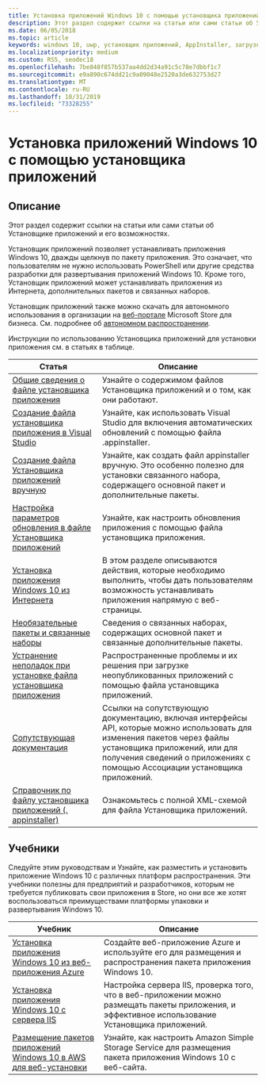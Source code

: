 ```yaml
---
title: Установка приложений Windows 10 с помощью установщика приложений
description: Этот раздел содержит ссылки на статьи или сами статьи об Установщике приложений и его возможностях.
ms.date: 06/05/2018
ms.topic: article
keywords: windows 10, uwp, установщик приложений, AppInstaller, загрузка неопубликованных приложений, связанный набор, дополнительные пакеты
ms.localizationpriority: medium
ms.custom: RS5, seodec18
ms.openlocfilehash: 7be848f857b537aa4dd2d34a91c5c78e7dbbf1c7
ms.sourcegitcommit: e9a890c674dd21c9a09048e2520a3de632753d27
ms.translationtype: MT
ms.contentlocale: ru-RU
ms.lasthandoff: 10/31/2019
ms.locfileid: "73328255"
---
```

# <a name="install-windows-10-apps-with-app-installer"></a>Установка приложений Windows 10 с помощью установщика приложений

## <a name="purpose"></a>Описание
Этот раздел содержит ссылки на статьи или сами статьи об Установщике приложений и его возможностях.

Установщик приложений позволяет устанавливать приложения Windows 10, дважды щелкнув по пакету приложения. Это означает, что пользователям не нужно использовать PowerShell или другие средства разработки для развертывания приложений Windows 10. Кроме того, Установщик приложений может устанавливать приложения из Интернета, дополнительных пакетов и связанных наборов. 

Установщик приложений также можно скачать для автономного использования в организации на [веб-портале](https://businessstore.microsoft.com/store/details/app-installer/9NBLGGH4NNS1) Microsoft Store для бизнеса. См. подробнее об [автономном распространении](https://docs.microsoft.com/microsoft-store/distribute-offline-apps#download-an-offline-licensed-app).

Инструкции по использованию Установщика приложений для установки приложения см. в статьях в таблице.

| Статья | Описание |
|-------|-------------|
| [Общие сведения о файле установщика приложения](app-installer-file-overview.md) | Узнайте о содержимом файлов Установщика приложений и о том, как они работают. |
| [Создание файла установщика приложения в Visual Studio](create-appinstallerfile-vs.md)| Узнайте, как использовать Visual Studio для включения автоматических обновлений с помощью файла .appinstaller. |
| [Создание файла Установщика приложений вручную](how-to-create-appinstaller-file.md)| Узнайте, как создать файл appinstaller вручную. Это особенно полезно для установки связанного набора, содержащего основной пакет и дополнительные пакеты. |
| [Настройка параметров обновления в файле Установщика приложений](update-settings.md)  |  Узнайте, как настроить обновления приложения с помощью файла установщика приложения. |
| [Установка приложения Windows 10 из Интернета](installing-windows10-apps-web.md) | В этом разделе описываются действия, которые необходимо выполнить, чтобы дать пользователям возможность устанавливать приложения напрямую с веб-страницы. |
| [Необязательные пакеты и связанные наборы](install-related-set.md) | Сведения о связанных наборах, содержащих основной пакет и связанные дополнительные пакеты.  |
| [Устранение неполадок при установке файла установщика приложения](troubleshoot-appinstaller-issues.md) | Распространенные проблемы и их решения при загрузке неопубликованных приложений с помощью файла установщика приложений. |
| [Сопутствующая документация](app-installer-documentation.md) | Ссылки на сопутствующую документацию, включая интерфейсы API, которые можно использовать для изменения пакетов через файлы установщика приложений, или для получения сведений о приложениях с помощью Ассоциации установщика приложений.  |
| [Справочник по файлу установщика приложений (. appinstaller)](https://docs.microsoft.com/uwp/schemas/appinstallerschema/app-installer-file?context=/windows/msix/render) | Ознакомьтесь с полной XML-схемой для файла Установщика приложений. |

## <a name="tutorials"></a>Учебники

Следуйте этим руководствам и Узнайте, как разместить и установить приложение Windows 10 с различных платформ распространения. Эти учебники полезны для предприятий и разработчиков, которым не требуется публиковать свои приложения в Store, но они все же хотят воспользоваться преимуществами платформы упаковки и развертывания Windows 10.

| Учебник | Описание |
|----------|-------------|
| [Установка приложения Windows 10 из веб-приложения Azure](web-install-azure.md) | Создайте веб-приложение Azure и используйте его для размещения и распространения пакета приложения Windows 10. |
| [Установка приложения Windows 10 с сервера IIS](web-install-IIS.md) | Настройка сервера IIS, проверка того, что в веб-приложении можно размещать пакеты приложения, и эффективное использование Установщика приложений. |
| [Размещение пакетов приложений Windows 10 в AWS для веб-установки](web-install-aws.md) | Узнайте, как настроить Amazon Simple Storage Service для размещения пакета приложения Windows 10 с веб-сайта. |
